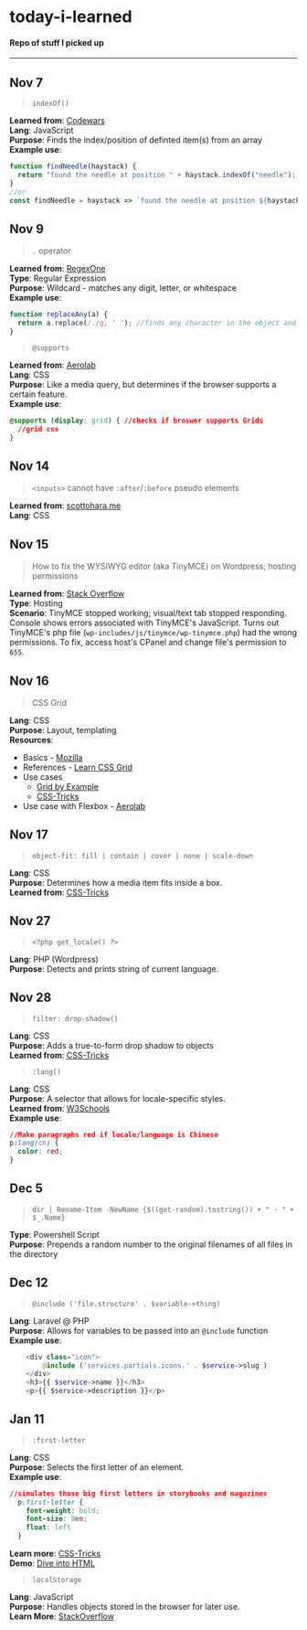 # today-i-learned  
#### Repo of stuff I picked up  
---  
## Nov 7
>`indexOf()`  

**Learned from**: [Codewars](https://www.codewars.com/kata/56676e8fabd2d1ff3000000c/solutions/javascript)  
**Lang**: JavaScript  
**Purpose**: Finds the index/position of definted item(s) from an array   
**Example use**:   
```javascript
function findNeedle(haystack) {
  return "found the needle at position " + haystack.indexOf("needle");
}
//or
const findNeedle = haystack => `found the needle at position ${haystack.indexOf('needle')}`;
```

## Nov 9  
>`.` operator  

**Learned from**: [RegexOne](https://regexone.com/)  
**Type**: Regular Expression  
**Purpose**: Wildcard - matches any digit, letter, or whitespace  
**Example use**:  
```javascript
function replaceAny(a) {
  return a.replace(/./g, ' '); //finds any character in the object and replaces it with a space.
}
```

>`@supports`   

**Learned from**: [Aerolab](https://aerolab.co/blog/flexbox-grids/)  
**Lang**: CSS  
**Purpose**: Like a media query, but determines if the browser supports a certain feature.  
**Example use**:
```css
@supports (display: grid) { //checks if broswer supports Grids
  //grid css
}
```

## Nov 14 
>`<inputs>` cannot have `:after`/`:before` pseudo elements  

**Learned from**: [scottohara.me](http://www.scottohara.me/article/pseudo-element-input.html)  
**Lang**: CSS


## Nov 15  
> How to fix the WYSIWYG editor (aka TinyMCE) on Wordpress; hosting permissions

**Learned from**: [Stack Overflow](https://wordpress.stackexchange.com/questions/136738/how-to-fix-a-broken-visual-editor)  
**Type**: Hosting  
**Scenario**: TinyMCE stopped working; visual/text tab stopped responding. Console shows errors associated with TinyMCE's JavaScript. Turns out TinyMCE's php file (`wp-includes/js/tinymce/wp-tinymce.php`) had the wrong permissions. To fix, access host's CPanel and change file's permission to `655`.

## Nov 16  
> CSS Grid  

**Lang**: CSS  
**Purpose**: Layout, templating  
**Resources**:
- Basics - [Mozilla](https://mozilladevelopers.github.io/playground/css-grid)
- References - [Learn CSS Grid](http://learncssgrid.com/)  
- Use cases  
  - [Grid by Example](https://gridbyexample.com/examples/example24/)
  - [CSS-Tricks](https://css-tricks.com/things-ive-learned-css-grid-layout/)
- Use case with Flexbox - [Aerolab](https://aerolab.co/blog/flexbox-grids/)  

## Nov 17  
> `object-fit: fill | contain | cover | none | scale-down`

**Lang**: CSS  
**Purpose**: Determines how a media item fits inside a box.  
**Learned from**: [CSS-Tricks](https://css-tricks.com/almanac/properties/o/object-fit/)

## Nov 27  
> `<?php get_locale() ?>`

**Lang**: PHP (Wordpress)  
**Purpose**: Detects and prints string of current language.  

## Nov 28  
> `filter: drop-shadow()`

**Lang**: CSS  
**Purpose**: Adds a true-to-form drop shadow to objects  
**Learned from**: [CSS-Tricks](https://css-tricks.com/breaking-css-box-shadow-vs-drop-shadow/)  

> `:lang()`

**Lang**: CSS  
**Purpose**: A selector that allows for locale-specific styles.  
**Learned from**: [W3Schools](https://www.w3schools.com/cssref/sel_lang.asp)  
**Example use**: 
```css
//Make paragraphs red if locale/language is Chinese
p:lang(cn) {
  color: red;
}
```

## Dec 5  
> `dir | Rename-Item -NewName {$((get-random).tostring()) + " - " + $_.Name}`

**Type**: Powershell Script  
**Purpose**: Prepends a random number to the original filenames of all files in the directory

## Dec 12
> `@include ('file.structure' . $variable->thing)`

**Lang**: Laravel @ PHP  
**Purpose**: Allows for variables to be passed into an `@include` function  
**Example use**:
```php
    <div class="icon">
        @include ('services.partials.icons.' . $service->slug )
    </div>
    <h3>{{ $service->name }}</h3>
    <p>{{ $service->description }}</p>
```

## Jan 11
>`:first-letter`

**Lang**: CSS  
**Purpose**: Selects the first letter of an element.  
**Example use**:  
```css
//simulates those big first letters in storybooks and magazines
  p:first-letter {
    font-weight: bold;
    font-size: 8em;
    float: left
  }
```
**Learn more**: [CSS-Tricks](https://css-tricks.com/almanac/selectors/f/first-letter/)  
**Demo**: [Dive into HTML](http://diveintohtml5.info/storage.html)  

>`localStorage`

**Lang**: JavaScript  
**Purpose**: Handles objects stored in the browser for later use.  
**Learn More**: [StackOverflow](https://stackoverflow.com/a/24189694)  
